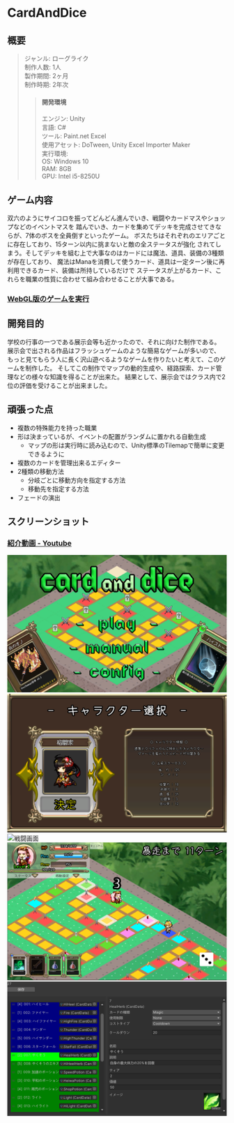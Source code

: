 # CardAndDice
## 概要<br>
>ジャンル: ローグライク  
>制作人数: 1人  
>製作期間: 2ヶ月  
>制作時期: 2年次  
>>#### 開発環境
>>エンジン: Unity  
>>言語: C#  
>>ツール: Paint.net Excel  
>>使用アセット: DoTween, Unity Excel Importer Maker  
>実行環境:  
>>OS: Windows 10  
>>RAM: 8GB  
>>GPU: Intel i5-8250U  
  
## ゲーム内容  
双六のようにサイコロを振ってどんどん進んでいき、戦闘やカードマスやショップなどのイベントマスを
踏んでいき、カードを集めてデッキを完成させてきならが、7体のボスを全員倒すといったゲーム。
ボスたちはそれぞれのエリアごとに存在しており、15ターン以内に挑まないと敵の全ステータスが強化
されてしまう。そしてデッキを組む上で大事なのはカードには魔法、道具、装備の3種類が存在しており、
魔法はManaを消費して使うカード、道具は一定ターン後に再利用できるカード、装備は所持しているだけで
ステータスが上がるカード、これらを職業の性質に合わせて組み合わせることが大事である。 
  
### [WebGL版のゲームを実行](https://saradabapepe.github.io/WebGL_CardAndDice/)
  
## 開発目的  
学校の行事の一つである展示会等も近かったので、それに向けた制作である。
展示会で出される作品はフラッシュゲームのような簡易なゲームが多いので、
もっと見てもらう人に長く沢山遊べるようなゲームを作りたいと考えて、このゲームを制作した。
そしてこの制作でマップの動的生成や、経路探索、カード管理などの様々な知識を得ることが出来た。
結果として、展示会ではクラス内で2位の評価を受けることが出来ました。  
  
## 頑張った点  
- 複数の特殊能力を持った職業  
- 形は決まっているが、イベントの配置がランダムに置かれる自動生成  
	- マップの形は実行時に読み込むので、Unity標準のTilemapで簡単に変更できるように  
- 複数のカードを管理出来るエディター  
- 2種類の移動方法  
	- 分岐ごとに移動方向を指定する方法  
	- 移動先を指定する方法  
- フェードの演出  
  
## スクリーンショット  
  
### [紹介動画 - Youtube](https://www.youtube.com/watch?v=WkhDCEypmUI)
  
![タイトル](ScreenShot/s1.png)
![職業選択](ScreenShot/s2.png)
![戦闘画面](ScreenShot/s3.png)
![マップ移動](ScreenShot/s4.png)
![カードエディター](ScreenShot/s5.png)